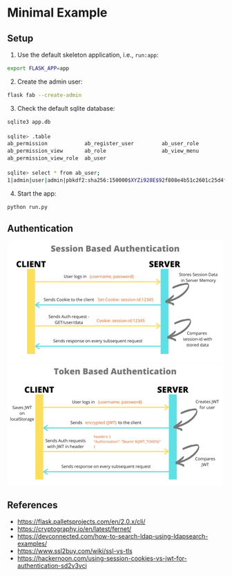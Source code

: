 # Minimal Example

## Setup

1. Use the default skeleton application, i.e., `run:app`:
```bash
export FLASK_APP=app
```

2. Create the admin user:
```bash
flask fab --create-admin
```

3. Check the default sqlite database:
```bash
sqlite3 app.db

sqlite> .table
ab_permission            ab_register_user         ab_user_role
ab_permission_view       ab_role                  ab_view_menu
ab_permission_view_role  ab_user

sqlite> select * from ab_user;
1|admin|user|admin|pbkdf2:sha256:150000$XYZi928E$92f808e4b51c2601c25d4f80c7a53fbaf19d7ea323a5ab779a5d3c430a7478c1|1|admin@fab.org|2021-12-30 13:32:53.946392|2|0|2021-12-30 13:21:00.829089|2021-12-30 13:21:00.829102||
```

4. Start the app:
```bash
python run.py
```

## Authentication

<p float="left">
  <img src="./session_based_auth.jpg" width=500 />
  <img src="./token_based_auth.jpg" width=500 />
</p>

## References
* https://flask.palletsprojects.com/en/2.0.x/cli/
* https://cryptography.io/en/latest/fernet/
* https://devconnected.com/how-to-search-ldap-using-ldapsearch-examples/
* https://www.ssl2buy.com/wiki/ssl-vs-tls
* https://hackernoon.com/using-session-cookies-vs-jwt-for-authentication-sd2v3vci
